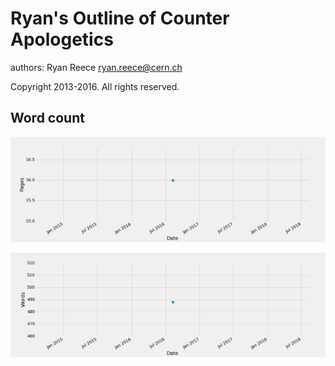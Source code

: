Ryan's Outline of Counter Apologetics
===========================================

authors:
Ryan Reece  <ryan.reece@cern.ch>

Copyright 2013-2016.  All rights reserved.


Word count
----------------------------------

![my pages](wordcount/pages.png)

![my words](wordcount/words.png)


